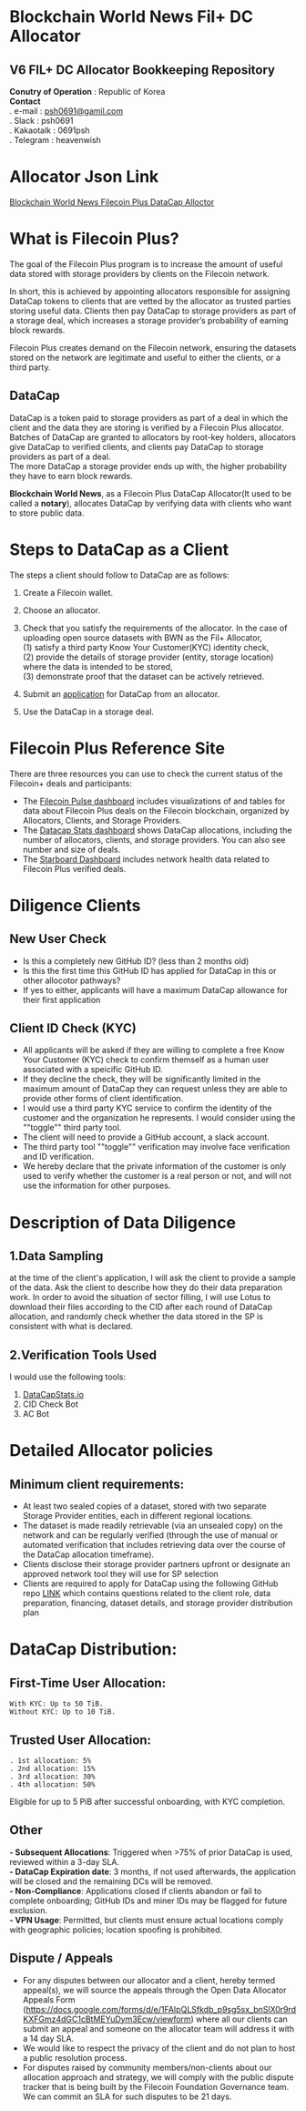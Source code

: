 # Blockchain World News Fil+ DC Allocator  
## V6 FIL+ DC Allocator Bookkeeping Repository
**Conutry of Operation** : Republic of Korea  
**Contact**  
  . e-mail : psh0691@gamil.com  
  . Slack : psh0691  
  . Kakaotalk : 0691psh  
  . Telegram : heavenwish
        
# Allocator Json Link
[Blockchain World News Filecoin Plus DataCap Alloctor](https://github.com/filecoin-project/Allocator-Registry/blob/main/Allocators/recukrpBz5CjxcaHR.json)

# What is Filecoin Plus?
The goal of the Filecoin Plus program is to increase the amount of useful data stored with storage providers by clients on the Filecoin network.  

In short, this is achieved by appointing allocators responsible for assigning DataCap tokens to clients that are vetted by the allocator as trusted parties storing useful data. Clients then pay DataCap to storage providers as part of a storage deal, which increases a storage provider’s probability of earning block rewards.  

Filecoin Plus creates demand on the Filecoin network, ensuring the datasets stored on the network are legitimate and useful to either the clients, or a third party.

## DataCap
DataCap is a token paid to storage providers as part of a deal in which the client and the data they are storing is verified by a Filecoin Plus allocator.  
Batches of DataCap are granted to allocators by root-key holders, allocators give DataCap to verified clients, and clients pay DataCap to storage providers as part of a deal.  
The more DataCap a storage provider ends up with, the higher probability they have to earn block rewards.  

**Blockchain World News**, as a Filecoin Plus DataCap Allocator(It used to be called a **notary**), allocates DataCap by verifying data with clients who want to store public data.

# Steps to DataCap as a Client
The steps a client should follow to DataCap are as follows:

1. Create a Filecoin wallet.

2. Choose an allocator.

3. Check that you satisfy the requirements of the allocator. In the case of uploading open source datasets with BWN as the Fil+ Allocator,  
   (1) satisfy a third party Know Your Customer(KYC) identity check,  
   (2) provide the details of storage provider (entity, storage location) where the data is intended to be stored,  
   (3) demonstrate proof that the dataset can be actively retrieved.  

5. Submit an [application](https://github.com/Blockchain-World-News/FIL-DC-Allocator/issues/new/choose) for DataCap from an allocator.

6. Use the DataCap in a storage deal.

# Filecoin Plus Reference Site
There are three resources you can use to check the current status of the Filecoin+ deals and participants:

 - The [Filecoin Pulse dashboard](https://filecoinpulse.pages.dev/allocators/) includes visualizations of and tables for data about Filecoin Plus deals on the Filecoin blockchain, organized by Allocators, Clients, and Storage Providers.  
 - The [Datacap Stats dashboard](https://datacapstats.io) shows DataCap allocations, including the number of allocators, clients, and storage providers. You can also see number and size of deals.  
 - The [Starboard Dashboard](https://dashboard.starboard.ventures/market-deals) includes network health data related to Filecoin Plus verified deals.  


# Diligence Clients

## New User Check
  - Is this a completely new GitHub ID? (less than 2 months old)
  - Is this the first time this GitHub ID has applied for DataCap in this or other allocotor pathways?
  - If yes to either, applicants will have a maximum DataCap allowance for their first application

## Client ID Check (KYC)
 - All applicants will be asked if they are willing to complete a free Know Your Customer (KYC) check to confirm themself as a human user associated with a speicific GitHub ID.
 - If they decline the check, they will be significantly limited in the maximum amount of DataCap they can request unless they are able to provide other forms of client identification.
 - I would use a third party KYC service to confirm the identity of the customer and the organization he represents. I would consider using the ""toggle"" third party tool.
 - The client will need to provide a GitHub account, a slack account.
 - The third party tool ""toggle"" verification may involve face verification and ID verification.
 - We hereby declare that the private information of the customer is only used to verify whether the customer is a real person or not, and will not use the information for other purposes.

# Description of Data Diligence
## 1.Data Sampling
at the time of the client's application, I will ask the client to provide a sample of the data.
Ask the client to describe how they do their data preparation work.
In order to avoid the situation of sector filling, I will use Lotus to download their files according to the CID after each round of DataCap allocation, and randomly check whether the data stored in the SP is consistent with what is declared.

## 2.Verification Tools Used
I would use the following tools:

1. [DataCapStats.io](https://datacapstats.io/)
2. CID Check Bot
3. AC Bot


       
# Detailed Allocator policies
## Minimum client requirements:
 - At least two sealed copies of a dataset, stored with two separate Storage Provider entities, each in different regional locations.
 - The dataset is made readily retrievable (via an unsealed copy) on the network and can be regularly verified (through the use of manual or automated verification that includes retrieving data over the course of the DataCap allocation timeframe).
 - Clients disclose their storage provider partners upfront or designate an approved network tool they will use for SP selection
 - Clients are required to apply for DataCap using the following GitHub repo [LINK](https://github.com/Blockchain-World-News/FIL-DC-Allocator/issues/new/choose) which contains questions related to the client role, data preparation, financing, dataset details, and storage provider distribution plan
   
# DataCap Distribution:  
## First-Time User Allocation:  
    With KYC: Up to 50 TiB.  
    Without KYC: Up to 10 TiB.  
 ## Trusted User Allocation:  
    . 1st allocation: 5%  
    . 2nd allocation: 15%  
    . 3rd allocation: 30%  
    . 4th allocation: 50%  
   Eligible for up to 5 PiB after successful onboarding, with KYC completion.  

  ## Other
  **- Subsequent Allocations**: Triggered when >75% of prior DataCap is used, reviewed within a 3-day SLA.  
  **- DataCap Expiration date**: 3 months, if not used afterwards, the application will be closed and the remaining DCs will be removed.  
  **- Non-Compliance**: Applications closed if clients abandon or fail to complete onboarding; GitHub IDs and miner IDs may be flagged for future exclusion.  
  **- VPN Usage**: Permitted, but clients must ensure actual locations comply with geographic policies; location spoofing is prohibited.  

    
## Dispute / Appeals
- For any disputes between our allocator and a client, hereby termed appeal(s), we will source the appeals through the Open Data Allocator Appeals Form (https://docs.google.com/forms/d/e/1FAIpQLSfkdb_p9sg5sx_bnSlX0r9rdKXFGmz4dGC1cBtMEYuDym3Ecw/viewform) where all our clients can submit an appeal and someone on the allocator team will address it with a 14 day SLA. 
- We would like to respect the privacy of the client and do not plan to host a public resolution process.
- For disputes raised by community members/non-clients about our allocation approach and strategy, we will comply with the public dispute tracker that is being built by the Filecoin Foundation Governance team. We can commit an SLA for such disputes to be 21 days.
